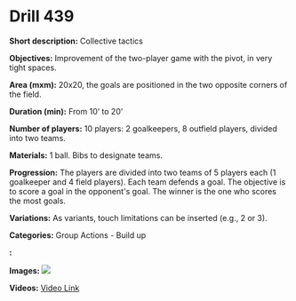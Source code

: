 # Drill 439

**Short description:**
Collective tactics

**Objectives:**
Improvement of the two-player game with the pivot, in very tight spaces.

**Area (mxm):**
20x20, the goals are positioned in the two opposite corners of the field.

**Duration (min):**
From 10’ to 20’

**Number of players:**
10 players: 2 goalkeepers, 8 outfield players, divided into two teams.

**Materials:**
1 ball. Bibs to designate teams.

**Progression:**
The players are divided into two teams of 5 players each (1 goalkeeper and 4 field players). Each team defends a goal. The objective is to score a goal in the opponent's goal. The winner is the one who scores the most goals.

**Variations:**
As variants, touch limitations can be inserted (e.g., 2 or 3).

**Categories:**
Group Actions - Build up

**:**


**Images:**
![](https://www.coachingfutsal.com/\images\e84b97eb1aec9d5d024f3ba126876d36f34f16c33d492b59794b0780e53f17e9e6c9f265324166e31477b7f274b93dd51404f118c28b2def2362f7bc0d40e4684e00a930da5cd.jpg)

**Videos:**
[Video Link](https://www.youtube.com/embed/12y7U83jbnE)

